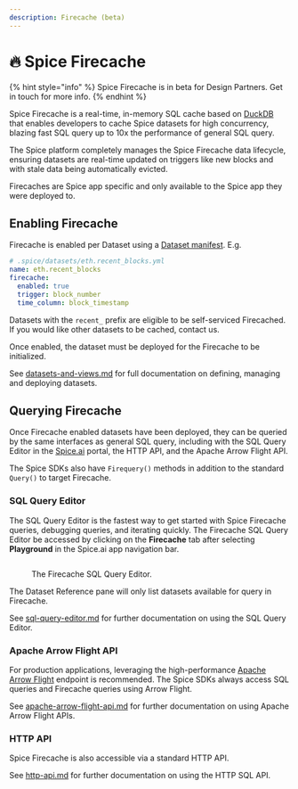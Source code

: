 ```yaml
---
description: Firecache (beta)
---
```


# 🔥 Spice Firecache

{% hint style="info" %}
Spice Firecache is in beta for Design Partners. Get in touch for more info.
{% endhint %}

Spice Firecache is a real-time, in-memory SQL cache based on [DuckDB](https://duckdb.org/) that enables developers to cache Spice datasets for high concurrency, blazing fast SQL query up to 10x the performance of general SQL query.

The Spice platform completely manages the Spice Firecache data lifecycle, ensuring datasets are real-time updated on triggers like new blocks and with stale data being automatically evicted.

Firecaches are Spice app specific and only available to the Spice app they were deployed to.

## Enabling Firecache

Firecache is enabled per Dataset using a [Dataset manifest](../reference/specifications/dataset-and-view-yaml-specification/firecache.md). E.g.

```yaml
# .spice/datasets/eth.recent_blocks.yml
name: eth.recent_blocks
firecache:
  enabled: true
  trigger: block_number
  time_column: block_timestamp
```

Datasets with the `recent_` prefix are eligible to be self-serviced Firecached. If you would like other datasets to be cached, contact us.

Once enabled, the dataset must be deployed for the Firecache to be initialized.

See [datasets-and-views.md](datasets-and-views.md "mention") for full documentation on defining, managing and deploying datasets.

## Querying Firecache

Once Firecache enabled datasets have been deployed, they can be queried by the same interfaces as general SQL query, including with the SQL Query Editor in the [Spice.ai](https://spice.ai) portal, the HTTP API, and the Apache Arrow Flight API.

The Spice SDKs also have `Firequery()` methods in addition to the standard `Query()` to target Firecache.

### SQL Query Editor

The SQL Query Editor is the fastest way to get started with Spice Firecache queries, debugging queries, and iterating quickly. The Firecache SQL Query Editor be accessed by clicking on the **Firecache** tab after selecting **Playground** in the Spice.ai app navigation bar.

<figure><img src="../.gitbook/assets/Screenshot 2023-10-24 at 5.53.08 PM.png" alt=""><figcaption><p>The Firecache SQL Query Editor.</p></figcaption></figure>

The Dataset Reference pane will only list datasets available for query in Firecache.

See [sql-query-editor.md](../portal/sql-query-editor.md "mention") for further documentation on using the SQL Query Editor.

### Apache Arrow Flight API

For production applications, leveraging the high-performance [Apache Arrow Flight](../api/sql-query/apache-arrow-flight-api.md) endpoint is recommended. The Spice SDKs always access SQL queries and Firecache queries using Arrow Flight.

See [apache-arrow-flight-api.md](../api/sql-query/apache-arrow-flight-api.md "mention") for further documentation on using Apache Arrow Flight APIs.

### HTTP API

Spice Firecache is also accessible via a standard HTTP API.

See [http-api.md](../api/sql-query/http-api.md "mention") for further documentation on using the HTTP SQL API.
